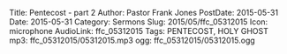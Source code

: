Title: Pentecost - part 2
Author: Pastor Frank Jones
PostDate: 2015-05-31
Date: 2015-05-31
Category: Sermons
Slug: 2015/05/ffc_05312015
Icon: microphone
AudioLink: ffc_05312015
Tags: PENTECOST, HOLY GHOST
mp3: ffc_05312015/05312015.mp3
ogg: ffc_05312015/05312015.ogg
